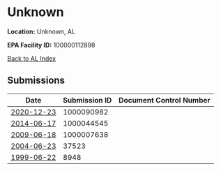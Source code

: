 # Unknown

**Location:** Unknown, AL

**EPA Facility ID:** 100000112898

[Back to AL Index](../../index.md)

## Submissions

| Date | Submission ID | Document Control Number |
|------|--------------|-------------------------|
| [2020-12-23](submissions/1000090982.md) | 1000090982 |  |
| [2014-06-17](submissions/1000044545.md) | 1000044545 |  |
| [2009-06-18](submissions/1000007638.md) | 1000007638 |  |
| [2004-06-23](submissions/37523.md) | 37523 |  |
| [1999-06-22](submissions/8948.md) | 8948 |  |
